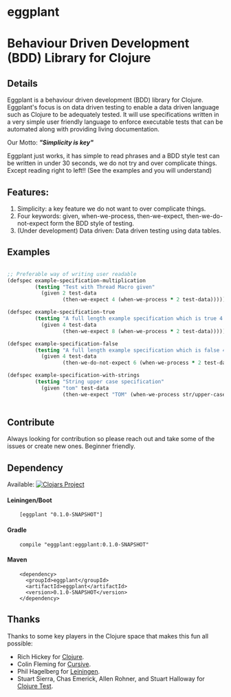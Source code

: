 # eggplant 
# Behaviour Driven Development (BDD) Library for Clojure

## Details

Eggplant is a behaviour driven development (BDD) library for Clojure. Eggplant's focus is on data driven testing to enable a data driven language such as Clojure to be adequately tested. It will use specifications written in a very simple user friendly language to enforce executable tests that can be automated along with providing living documentation. 

Our Motto: **_"Simplicity is key"_**

Eggplant just works, it has simple to read phrases and a BDD style test can be written in under 30 seconds, we do not try and over complicate things. Except reading right to left!! (See the examples and you will understand) 


## Features: 
1. Simplicity: a key feature we do not want to over complicate things.
2. Four keywords: given, when-we-process, then-we-expect, then-we-do-not-expect form the BDD style of testing. 
3. (Under development) Data driven: Data driven testing using data tables. 
 
## Examples

``` clojure

;; Preferable way of writing user readable
(defspec example-specification-multiplication
         (testing "Test with Thread Macro given"
           (given 2 test-data
                  (then-we-expect 4 (when-we-process * 2 test-data)))))

(defspec example-specification-true
         (testing "A full length example specification which is true 4 * 2 = 8"
           (given 4 test-data
                  (then-we-expect 8 (when-we-process * 2 test-data)))))

(defspec example-specification-false
         (testing "A full length example specification which is false 4 * 2 = 6 ! False"
           (given 4 test-data
                  (then-we-do-not-expect 6 (when-we-process * 2 test-data)))))

(defspec example-specification-with-strings
         (testing "String upper case specification"
           (given "tom" test-data
                  (then-we-expect "TOM" (when-we-process str/upper-case test-data)))))
    
```
## Contribute

Always looking for contribution so please reach out and take some of the issues or create new ones. Beginner friendly.
 
## Dependency

Available: [![Clojars Project](https://img.shields.io/clojars/v/eggplant.svg)](https://clojars.org/eggplant)

#### Leiningen/Boot
``` 
    [eggplant "0.1.0-SNAPSHOT"] 
```
#### Gradle  
```
    compile "eggplant:eggplant:0.1.0-SNAPSHOT"
```
#### Maven  
```
    <dependency>
      <groupId>eggplant</groupId>
      <artifactId>eggplant</artifactId>
      <version>0.1.0-SNAPSHOT</version>
    </dependency>
```
 
## Thanks

Thanks to some key players in the Clojure space that makes this fun all possible: 
 
- Rich Hickey for [Clojure](http://clojure.org).
- Colin Fleming for [Cursive](https://cursiveclojure.com).
- Phil Hagelberg for [Leiningen](http://leiningen.org).
- Stuart Sierra, Chas Emerick, Allen Rohner, and Stuart Halloway for [Clojure Test](https://clojure.github.io/clojure/clojure.test-api.html).

